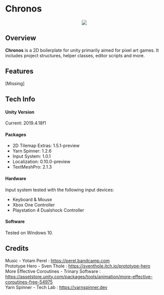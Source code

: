 # Chronos
<p align="center">
  <img  src="https://i.imgur.com/821QDLu.png">
</p>

## Overview
**Chronos** is a 2D boilerplate for unity primarily aimed for pixel art games. It includes project structures, helper classes, editor scripts and more.

## Features
[Missing]

## Tech Info
#### Unity Version
Current: 2019.4.18f1

#### Packages
- 2D Tilemap Extras: 1.5.1-preview
- Yarn Spinner: 1.2.6
- Input System: 1.0.1
- Localization: 0.10.0-preview
- TextMeshPro: 2.1.3

#### Hardware
Input system tested with the following input devices:
- Keyboard & Mouse
- Xbox One Controller
- Playstation 4 Dualshock Controller

#### Software
Tested on Windows 10.

## Credits
Music - Yotam Perel : https://perel.bandcamp.com<br>
Prototype Hero - Sven Thole : https://sventhole.itch.io/prototype-hero<br>
More Effective Coroutines - Trinary Software : https://assetstore.unity.com/packages/tools/animation/more-effective-coroutines-free-54975<br>
Yarn Spinner - Tech Lab : https://yarnspinner.dev<br>
